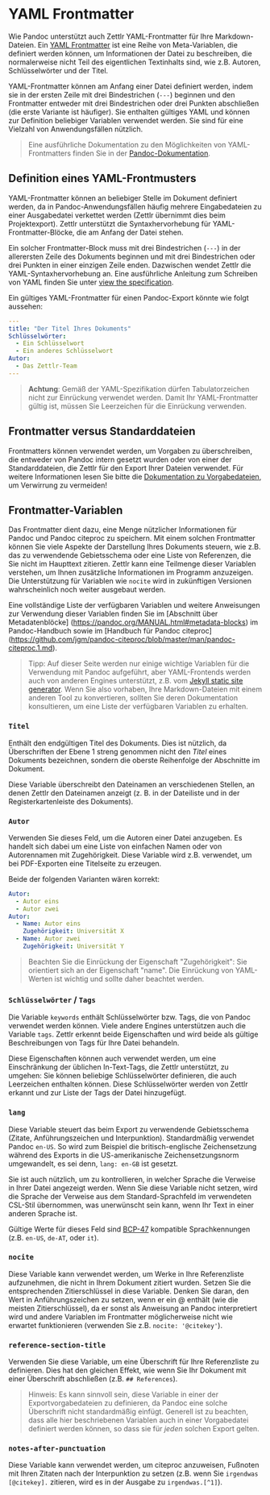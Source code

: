 # YAML Frontmatter

Wie Pandoc unterstützt auch Zettlr YAML-Frontmatter für Ihre Markdown-Dateien. Ein [YAML Frontmatter](https://pandoc.org/MANUAL.html#extension-yaml_metadata_block) ist eine Reihe von Meta-Variablen, die definiert werden können, um Informationen der Datei zu beschreiben, die normalerweise nicht Teil des eigentlichen Textinhalts sind, wie z.B. Autoren, Schlüsselwörter und der Titel.

YAML-Frontmatter können am Anfang einer Datei definiert werden, indem sie in der ersten Zeile mit drei Bindestrichen (`---`) beginnen und den Frontmatter entweder mit drei Bindestrichen oder drei Punkten abschließen (die erste Variante ist häufiger). Sie enthalten gültiges YAML und können zur Definition beliebiger Variablen verwendet werden. Sie sind für eine Vielzahl von Anwendungsfällen nützlich.

> Eine ausführliche Dokumentation zu den Möglichkeiten von YAML-Frontmatters finden Sie in der [Pandoc-Dokumentation](https://pandoc.org/MANUAL.html#extension-yaml_metadata_block).

## Definition eines YAML-Frontmusters

YAML-Frontmatter können an beliebiger Stelle im Dokument definiert werden, da in Pandoc-Anwendungsfällen häufig mehrere Eingabedateien zu einer Ausgabedatei verkettet werden (Zettlr übernimmt dies beim Projektexport). Zettlr unterstützt die Syntaxhervorhebung für YAML-Frontmatter-Blöcke, die am Anfang der Datei stehen.

Ein solcher Frontmatter-Block muss mit drei Bindestrichen (`---`) in der allerersten Zeile des Dokuments beginnen und mit drei Bindestrichen oder drei Punkten in einer einzigen Zeile enden. Dazwischen wendet Zettlr die YAML-Syntaxhervorhebung an. Eine ausführliche Anleitung zum Schreiben von YAML finden Sie unter [view the specification](https://yaml.org/spec/1.2/spec.html).

Ein gültiges YAML-Frontmatter für einen Pandoc-Export könnte wie folgt aussehen:

```yaml
---
title: "Der Titel Ihres Dokuments"
Schlüsselwörter:
  - Ein Schlüsselwort
  - Ein anderes Schlüsselwort
Autor:
  - Das Zettlr-Team
---
```

> **Achtung**: Gemäß der YAML-Spezifikation dürfen Tabulatorzeichen nicht zur Einrückung verwendet werden. Damit Ihr YAML-Frontmatter gültig ist, müssen Sie Leerzeichen für die Einrückung verwenden.

## Frontmatter versus Standarddateien

Frontmatters können verwendet werden, um Vorgaben zu überschreiben, die entweder von Pandoc intern gesetzt wurden oder von einer der Standarddateien, die Zettlr für den Export Ihrer Dateien verwendet. Für weitere Informationen lesen Sie bitte die [Dokumentation zu Vorgabedateien](defaults-files.md), um Verwirrung zu vermeiden!

## Frontmatter-Variablen

Das Frontmatter dient dazu, eine Menge nützlicher Informationen für Pandoc und Pandoc citeproc zu speichern. Mit einem solchen Frontmatter können Sie viele Aspekte der Darstellung Ihres Dokuments steuern, wie z.B. das zu verwendende Gebietsschema oder eine Liste von Referenzen, die Sie nicht im Haupttext zitieren. Zettlr kann eine Teilmenge dieser Variablen verstehen, um Ihnen zusätzliche Informationen im Programm anzuzeigen. Die Unterstützung für Variablen wie `nocite` wird in zukünftigen Versionen wahrscheinlich noch weiter ausgebaut werden.

Eine vollständige Liste der verfügbaren Variablen und weitere Anweisungen zur Verwendung dieser Variablen finden Sie im [Abschnitt über Metadatenblöcke] (https://pandoc.org/MANUAL.html#metadata-blocks) im Pandoc-Handbuch sowie im [Handbuch für Pandoc citeproc] (https://github.com/jgm/pandoc-citeproc/blob/master/man/pandoc-citeproc.1.md).

> Tipp: Auf dieser Seite werden nur einige wichtige Variablen für die Verwendung mit Pandoc aufgeführt, aber YAML-Frontends werden auch von anderen Engines unterstützt, z.B. vom [Jekyll static site generator](https://jekyllrb.com/docs/front-matter/). Wenn Sie also vorhaben, Ihre Markdown-Dateien mit einem anderen Tool zu konvertieren, sollten Sie deren Dokumentation konsultieren, um eine Liste der verfügbaren Variablen zu erhalten.

### `Titel`

Enthält den endgültigen Titel des Dokuments. Dies ist nützlich, da Überschriften der Ebene 1 streng genommen nicht den _Titel_ eines Dokuments bezeichnen, sondern die oberste Reihenfolge der Abschnitte im Dokument.

Diese Variable überschreibt den Dateinamen an verschiedenen Stellen, an denen Zettlr den Dateinamen anzeigt (z. B. in der Dateiliste und in der Registerkartenleiste des Dokuments).

### `Autor`

Verwenden Sie dieses Feld, um die Autoren einer Datei anzugeben. Es handelt sich dabei um eine Liste von einfachen Namen oder von Autorennamen mit Zugehörigkeit. Diese Variable wird z.B. verwendet, um bei PDF-Exporten eine Titelseite zu erzeugen.

Beide der folgenden Varianten wären korrekt:

```yaml
Autor:
  - Autor eins
  - Autor zwei
Autor:
  - Name: Autor eins
    Zugehörigkeit: Universität X
  - Name: Autor zwei
    Zugehörigkeit: Universität Y
```

> Beachten Sie die Einrückung der Eigenschaft "Zugehörigkeit": Sie orientiert sich an der Eigenschaft "name". Die Einrückung von YAML-Werten ist wichtig und sollte daher beachtet werden.

### `Schlüsselwörter` / `Tags`

Die Variable `keywords` enthält Schlüsselwörter bzw. Tags, die von Pandoc verwendet werden können. Viele andere Engines unterstützen auch die Variable `tags`. Zettlr erkennt beide Eigenschaften und wird beide als gültige Beschreibungen von Tags für Ihre Datei behandeln.

Diese Eigenschaften können auch verwendet werden, um eine Einschränkung der üblichen In-Text-Tags, die Zettlr unterstützt, zu umgehen: Sie können beliebige Schlüsselwörter definieren, die auch Leerzeichen enthalten können. Diese Schlüsselwörter werden von Zettlr erkannt und zur Liste der Tags der Datei hinzugefügt.

### `lang`

Diese Variable steuert das beim Export zu verwendende Gebietsschema (Zitate, Anführungszeichen und Interpunktion). Standardmäßig verwendet Pandoc `en-US`. So wird zum Beispiel die britisch-englische Zeichensetzung während des Exports in die US-amerikanische Zeichensetzungsnorm umgewandelt, es sei denn, `lang: en-GB` ist gesetzt.

Sie ist auch nützlich, um zu kontrollieren, in welcher Sprache die Verweise in Ihrer Datei angezeigt werden.  Wenn Sie diese Variable nicht setzen, wird die Sprache der Verweise aus dem Standard-Sprachfeld im verwendeten CSL-Stil übernommen, was unerwünscht sein kann, wenn Ihr Text in einer anderen Sprache ist.

Gültige Werte für dieses Feld sind [BCP-47](https://tools.ietf.org/html/bcp47) kompatible Sprachkennungen (z.B. `en-US`, `de-AT`, oder `it`).

### `nocite`

Diese Variable kann verwendet werden, um Werke in Ihre Referenzliste aufzunehmen, die nicht in Ihrem Dokument zitiert wurden. Setzen Sie die entsprechenden Zitierschlüssel in diese Variable. Denken Sie daran, den Wert in Anführungszeichen zu setzen, wenn er ein @ enthält (wie die meisten Zitierschlüssel), da er sonst als Anweisung an Pandoc interpretiert wird und andere Variablen im Frontmatter möglicherweise nicht wie erwartet funktionieren (verwenden Sie z.B. `nocite: '@citekey'`).

### `reference-section-title`

Verwenden Sie diese Variable, um eine Überschrift für Ihre Referenzliste zu definieren. Dies hat den gleichen Effekt, wie wenn Sie Ihr Dokument mit einer Überschrift abschließen (z.B. `## References`).

> Hinweis: Es kann sinnvoll sein, diese Variable in einer der Exportvorgabedateien zu definieren, da Pandoc eine solche Überschrift nicht standardmäßig einfügt. Generell ist zu beachten, dass alle hier beschriebenen Variablen auch in einer Vorgabedatei definiert werden können, so dass sie für _jeden_ solchen Export gelten.

### `notes-after-punctuation`

Diese Variable kann verwendet werden, um citeproc anzuweisen, Fußnoten mit Ihren Zitaten nach der Interpunktion zu setzen (z.B. wenn Sie `irgendwas [@citekey].` zitieren, wird es in der Ausgabe zu `irgendwas.[^1]`).

